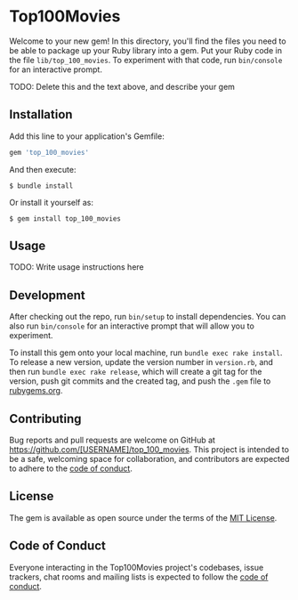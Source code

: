 # Top100Movies

Welcome to your new gem! In this directory, you'll find the files you need to be able to package up your Ruby library into a gem. Put your Ruby code in the file `lib/top_100_movies`. To experiment with that code, run `bin/console` for an interactive prompt.

TODO: Delete this and the text above, and describe your gem

## Installation

Add this line to your application's Gemfile:

```ruby
gem 'top_100_movies'
```

And then execute:

    $ bundle install

Or install it yourself as:

    $ gem install top_100_movies

## Usage

TODO: Write usage instructions here

## Development

After checking out the repo, run `bin/setup` to install dependencies. You can also run `bin/console` for an interactive prompt that will allow you to experiment.

To install this gem onto your local machine, run `bundle exec rake install`. To release a new version, update the version number in `version.rb`, and then run `bundle exec rake release`, which will create a git tag for the version, push git commits and the created tag, and push the `.gem` file to [rubygems.org](https://rubygems.org).

## Contributing

Bug reports and pull requests are welcome on GitHub at https://github.com/[USERNAME]/top_100_movies. This project is intended to be a safe, welcoming space for collaboration, and contributors are expected to adhere to the [code of conduct](https://github.com/[USERNAME]/top_100_movies/blob/master/CODE_OF_CONDUCT.md).

## License

The gem is available as open source under the terms of the [MIT License](https://opensource.org/licenses/MIT).

## Code of Conduct

Everyone interacting in the Top100Movies project's codebases, issue trackers, chat rooms and mailing lists is expected to follow the [code of conduct](https://github.com/[USERNAME]/top_100_movies/blob/master/CODE_OF_CONDUCT.md).
